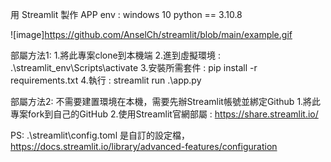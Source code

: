 ﻿用 Streamlit 製作 APP
env : windows 10
python == 3.10.8

![image]https://github.com/AnselCh/streamlit/blob/main/example.gif

部屬方法1:
1.將此專案clone到本機端
2.進到虛擬環境 : .\streamlit_env\Scripts\activate
3.安裝所需套件 : pip install -r requirements.txt
4.執行 : streamlit run .\app.py

部屬方法2:
不需要建置環境在本機，需要先辦Streamlit帳號並綁定Github
1.將此專案fork到自己的GitHub
2.使用Streamlit官網部屬 : https://share.streamlit.io/

PS: .\streamlit\config.toml 是自訂的設定檔，
https://docs.streamlit.io/library/advanced-features/configuration
